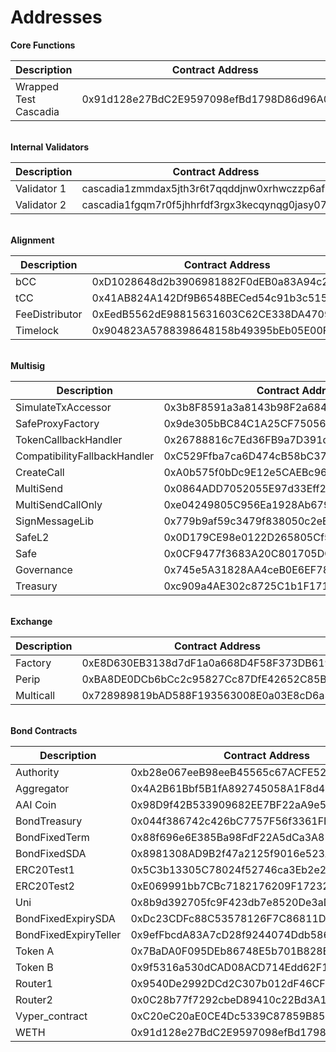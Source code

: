 # Addresses

**Core Functions**

<table data-header-hidden><thead><tr><th width="252">Description</th><th>Contract Address</th></tr></thead><tbody><tr><td>Wrapped Test Cascadia</td><td>0x91d128e27BdC2E9597098efBd1798D86d96A04c2</td></tr></tbody></table>

\
**Internal Validators**

<table data-header-hidden><thead><tr><th width="255">Description</th><th>Contract Address</th></tr></thead><tbody><tr><td>Validator 1</td><td>cascadia1zmmdax5jth3r6t7qqddjnw0xrhwczzp6afn4c9</td></tr><tr><td>Validator 2</td><td>cascadia1fgqm7r0f5jhhrfdf3rgx3kecqynqg0jasy07jm</td></tr></tbody></table>

\
**Alignment**

<table data-header-hidden><thead><tr><th width="296">Description</th><th>Contract Address</th></tr></thead><tbody><tr><td>bCC</td><td>0xD1028648d2b3906981882F0dEB0a83A94c27d4D4</td></tr><tr><td>tCC</td><td>0x41AB824A142Df9B6548BECed54c91b3c515e61d4</td></tr><tr><td>FeeDistributor</td><td>0xEedB5562dE98815631603C62CE338DA47094eAd9</td></tr><tr><td>Timelock</td><td>0x904823A5788398648158b49395bEb05E00FF05c8</td></tr></tbody></table>

\
**Multisig**

<table data-header-hidden><thead><tr><th width="288">Description</th><th>Contract Address</th></tr></thead><tbody><tr><td>SimulateTxAccessor</td><td>0x3b8F8591a3a8143b98F2a684F64cFACD1529AfB9</td></tr><tr><td>SafeProxyFactory</td><td>0x9de305bBC84C1A25CF750569F99b4D91e369D7F5</td></tr><tr><td>TokenCallbackHandler</td><td>0x26788816c7Ed36FB9a7D391dc5bac3D2256f7327</td></tr><tr><td>CompatibilityFallbackHandler</td><td>0xC529Ffba7ca6D474cB58bC37E94927AE90d00efE</td></tr><tr><td>CreateCall</td><td>0xA0b575f0bDc9E12e5CAEBc962C59e49C819B6F26</td></tr><tr><td>MultiSend</td><td>0x0864ADD7052055E97d33Eff28aA3Aa689Fe9fd01</td></tr><tr><td>MultiSendCallOnly</td><td>0xe04249805C956Ea1928Ab6798D12b85faCE8407c</td></tr><tr><td>SignMessageLib</td><td>0x779b9af59c3479f838050c2eE4975a6a96C1637C</td></tr><tr><td>SafeL2</td><td>0x0D179CE98e0122D265805Cf5848dfB9D79ed285d</td></tr><tr><td>Safe</td><td>0x0CF9477f3683A20C801705DCA97cB5EDc49A44E3</td></tr><tr><td>Governance</td><td>0x745e5A31828AA4ceB0E6EF782Ca3067C9fd0ACbC</td></tr><tr><td>Treasury</td><td>0xc909a4AE302c8725C1b1F171A770Fd68ffebeE2E</td></tr></tbody></table>

\
**Exchange**

<table data-header-hidden><thead><tr><th width="285">Description</th><th>Contract Address</th></tr></thead><tbody><tr><td>Factory</td><td>0xE8D630EB3138d7dF1a0a668D4F58F373DB6197C3</td></tr><tr><td>Perip</td><td>0xBA8DE0DCb6bCc2c95827Cc87DfE42652C85B3004</td></tr><tr><td>Multicall</td><td>0x728989819bAD588F193563008E0a03E8cD6a3e4a</td></tr></tbody></table>

\
**Bond Contracts**

<table data-header-hidden><thead><tr><th width="287">Description</th><th>Contract Address</th></tr></thead><tbody><tr><td>Authority</td><td>0xb28e067eeB98eeB45565c67ACFE52014cc7427e6</td></tr><tr><td>Aggregator</td><td>0x4A2B61Bbf5B1fA892745058A1F8d454f49f81B23</td></tr><tr><td>AAI Coin</td><td>0x98D9f42B533909682EE7BF22aA9e503014087935</td></tr><tr><td>BondTreasury</td><td>0x044f386742c426bC7757F56f3361FE47F7153fF6</td></tr><tr><td>BondFixedTerm</td><td>0x88f696e6E385Ba98FdF22A5dCa3A81122127c6F0</td></tr><tr><td>BondFixedSDA</td><td>0x8981308AD9B2f47a2125f9016e523Ab1934186EE</td></tr><tr><td>ERC20Test1</td><td>0x5C3b13305C78024f52746ca3Eb2e2cbA50D41d18</td></tr><tr><td>ERC20Test2</td><td>0xE069991bb7CBc7182176209F17232809C187aC7A</td></tr><tr><td>Uni</td><td>0x8b9d392705fc9F423db7e8520De3aD43f7a70d34</td></tr><tr><td>BondFixedExpirySDA</td><td>0xDc23CDFc88C53578126F7C86811D93E1D33E7fB2</td></tr><tr><td>BondFixedExpiryTeller</td><td>0x9efFbcdA83A7cD28f9244074Ddb5861ce6A7Ef57</td></tr><tr><td>Token A</td><td>0x7BaDA0F095DEb86748E5b701B828E2173a979314</td></tr><tr><td>Token B</td><td>0x9f5316a530dCAD08ACD714Edd62F17e5B7fbd694</td></tr><tr><td>Router1</td><td>0x9540De2992DCd2C307b012dF46CFC7Ec114B2898</td></tr><tr><td>Router2</td><td>0x0C28b77f7292cbeD89410c22Bd3A1956b46327e0</td></tr><tr><td>Vyper_contract</td><td>0xC20eC20aE0CE4Dc5339C87859B85370126a97e79</td></tr><tr><td>WETH</td><td>0x91d128e27BdC2E9597098efBd1798D86d96A04c2</td></tr></tbody></table>
